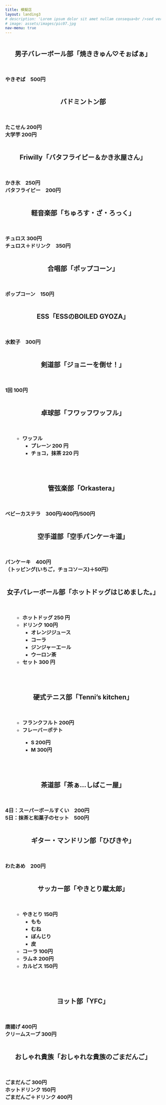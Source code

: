 ```yaml
---
title: 模擬店
layout: landing3
# description: 'Lorem ipsum dolor sit amet nullam consequa<br />sed veroeros. tempus adipiscing nulla.'
# image: assets/images/pic07.jpg
nav-menu: true
---
```


<!-- Main -->
<div id="main">

<!-- One -->
<!-- <section id="one">
	<div class="inner">
		<header class="major">
			<h1>記念館</h1>
		</header>
		<p>Nullam et orci eu lorem consequat tincidunt vivamus et sagittis magna sed nunc rhoncus condimentum sem. In efficitur ligula tate urna. Maecenas massa vel lacinia pellentesque lorem ipsum dolor. Nullam et orci eu lorem consequat tincidunt. Vivamus et sagittis libero. Nullam et orci eu lorem consequat tincidunt vivamus et sagittis magna sed nunc rhoncus condimentum sem. In efficitur ligula tate urna.</p>
	</div>
</section> -->

<section id="two" class="spotlights">
  <section>
		<a class="image">
			<img src="assets/images/folder/danbare.png" alt=""  data-position="center center" />
		</a>
		<div class="content">
			<div class="inner">
				<header class="major">
					<h2>男子バレーボール部「焼ききゅん♡そぉばぁ」</h2>
				</header>
        <h3>やきぞば　500円</h3>
				<!-- <ul class="actions">
					 <li><a href="generic.html" class="button">Learn more</a></li> 
				</ul> -->
			</div>
		</div>
	</section>
	<section>
		<a class="image">
			<img src="assets/images/folder/bado2.jpeg" alt=""  data-position="center center" />
		</a>
		<div class="content">
			<div class="inner">
				<header class="major">
					<h2>バドミントン部</h2>
				</header>
				<h3>たこせん 200円<br>
				大学芋 200円</h3>
				<!-- <ul class="actions">
					 <li><a href="generic.html" class="button">Learn more</a></li> 
				</ul> -->
			</div>
		</div>
	</section>
	 <section>
		<a class="image">
			<img src="assets/images/folder/fri_mogi.png" alt=""  data-position="center center" />
		</a>
		<div class="content">
			<div class="inner">
				<header class="major">
					<h2>Friwilly「バタフライピー＆かき氷屋さん」</h2>
				</header>
        <h3>かき氷　250円<br>
        バタフライピー　200円</h3>
				<!-- <ul class="actions">
					 <li><a href="generic.html" class="button">Learn more</a></li> 
				</ul> -->
			</div>
		</div>
	</section>
  <section>
		<a class="image">
			<img src="assets/images/folder/keion_mogi.jpg" alt=""  data-position="center center" />
		</a>
		<div class="content">
			<div class="inner">
				<header class="major">
					<h2>軽音楽部「ちゅろす・ざ・ろっく」</h2>
				</header>
				<h3>チュロス 300円
        <br>チュロス＋ドリンク　350円</h3>
				<!-- <ul class="actions">
					 <li><a href="generic.html" class="button">Learn more</a></li> 
				</ul> -->
			</div>
		</div>
	</section>
  <section>
		<a class="image">
			<img src="assets/images/folder/gashou1.jpg" alt=""  data-position="center center" />
		</a>
		<div class="content">
			<div class="inner">
				<header class="major">
					<h2>合唱部「ポップコーン」</h2>
				</header>
				<h3>ポップコーン　150円</h3>
				<!-- <ul class="actions">
					 <li><a href="generic.html" class="button">Learn more</a></li> 
				</ul> -->
			</div>
		</div>
	</section>
	<section>
		<a class="image">
			<img src="assets/images/folder/ESS.png" alt=""  data-position="center center" />
		</a>
		<div class="content">
			<div class="inner">
				<header class="major">
					<h2>ESS「ESSのBOILED GYOZA」</h2>
				</header>
				<h3>水餃子　300円</h3>
				<!-- <ul class="actions">
					 <li><a href="generic.html" class="button">Learn more</a></li> 
				</ul> -->
			</div>
		</div>
	</section>
	<section>
		<a class="image">
			<img src="assets/images/folder/kendo.png" alt=""  data-position="center center" />
		</a>
		<div class="content">
			<div class="inner">
				<header class="major">
					<h2>剣道部「ジョニーを倒せ！」</h2>
				</header>
				<h3>1回 100円</h3>
				<!-- <ul class="actions">
					 <li><a href="generic.html" class="button">Learn more</a></li> 
				</ul> -->
			</div>
		</div>
	</section>
	<section>
		<a class="image">
			<img src="assets/images/folder/takyu.png" alt=""  data-position="center center" />
		</a>
		<div class="content">
			<div class="inner">
				<header class="major">
					<h2>卓球部「フワッフワッフル」</h2>
				</header>
				<h3>
				  <ul>
						<ul>
							<li>ワッフル 
									<ul>
									<li>プレーン 200 円</li>
									<li>チョコ，抹茶 220 円</li>
									</ul>
							</li>
							</ul>
						</ul>
　　　　　</h3>
				<!-- <ul class="actions">
					 <li><a href="generic.html" class="button">Learn more</a></li> 
				</ul> -->
			</div>
		</div>
	</section>
	<section>
		<a class="image">
			<img src="assets/images/folder/kangen_mogi.jpg" alt=""  data-position="center center" />
		</a>
		<div class="content">
			<div class="inner">
				<header class="major">
					<h2>管弦楽部「Orkastera」</h2>
				</header>
				<h3>ベビーカステラ　300円/400円/500円
　　　　　</h3>
				<!-- <ul class="actions">
					 <li><a href="generic.html" class="button">Learn more</a></li> 
				</ul> -->
			</div>
		</div>
	</section>
	<section>
		<a class="image">
			<img src="assets/images/folder/karate1.jpg" alt=""  data-position="center center" />
		</a>
		<div class="content">
			<div class="inner">
				<header class="major">
					<h2>空手道部「空手パンケーキ道」</h2>
				</header>
				<h3>パンケーキ　400円 <br>（トッピング(いちご，チョコソース)＋50円）
　　　　　</h3>
				<!-- <ul class="actions">
					 <li><a href="generic.html" class="button">Learn more</a></li> 
				</ul> -->
			</div>
		</div>
	</section>
	<section>
		<a class="image">
			<img src="assets/images/folder/jobare.jpg" alt=""  data-position="center center" />
		</a>
		<div class="content">
			<div class="inner">
				<header class="major">
					<h2>女子バレーボール部「ホットドッグはじめました。」</h2>
				</header>
				<h3>
				  <ul>
						<ul>
							<li>ホットドッグ 250 円
								</li>
							<li>ドリンク 100円
									<ul>
									<li>オレンジジュース</li>
									<li>コーラ</li>
									<li>ジンジャーエール</li>
									<li>ウーロン茶</li>
									</ul>
							</li>
							<li>セット 300 円</li>
							</ul>
						</ul>
　　　　　</h3>
				<!-- <ul class="actions">
					 <li><a href="generic.html" class="button">Learn more</a></li> 
				</ul> -->
			</div>
		</div>
	</section>
	<section>
		<a class="image">
			<img src="assets/images/folder/tenis.png" alt=""  data-position="center center" />
		</a>
		<div class="content">
			<div class="inner">
				<header class="major">
					<h2>硬式テニス部「Tenni’s kitchen」</h2>
				</header>
				<h3>
				  <ul>
						<ul>
							<li>フランクフルト 200円
							</li>
							<li>フレーバーポテト</li>
							<ul>
									<li>S 200円</li>
									<li>M 300円</li>
									</ul>
							</ul>
						</ul>
　　　　　</h3>
				<!-- <ul class="actions">
					 <li><a href="generic.html" class="button">Learn more</a></li> 
				</ul> -->
			</div>
		</div>
	</section>
	<section>
		<a class="image">
			<img src="assets/images/folder/tya.png" alt=""  data-position="center center" />
		</a>
		<div class="content">
			<div class="inner">
				<header class="major">
					<h2>茶道部「茶ぁ…しばこー屋」</h2>
				</header>
				<h3>4日：スーパーボールすくい　200円 <br>
				5日：抹茶と和菓子のセット　500円
　　　　　</h3>
				<!-- <ul class="actions">
					 <li><a href="generic.html" class="button">Learn more</a></li> 
				</ul> -->
			</div>
		</div>
	</section>
	<section>
		<a class="image">
			<img src="assets/images/folder/guitarmogi.jpeg" alt=""  data-position="center center" />
		</a>
		<div class="content">
			<div class="inner">
				<header class="major">
					<h2>ギター・マンドリン部「ひびきや」</h2>
				</header>
				<h3>わたあめ　200円</h3>
				<!-- <ul class="actions">
					 <li><a href="generic.html" class="button">Learn more</a></li> 
				</ul> -->
			</div>
		</div>
	</section>
	<section>
		<a class="image">
			<img src="assets/images/folder/yakitori.png" alt=""  data-position="center center" />
		</a>
		<div class="content">
			<div class="inner">
				<header class="major">
					<h2>サッカー部「やきとり蹴太郎」</h2>
				</header>
				<h3>
				  <ul>
						<ul>
							<li>やきとり 150円
									<ul>
									<li>もも</li>
									<li>むね</li>
									<li>ぼんじり</li>
									<li>皮</li>
									</ul>
							</li>
							<li>コーラ 100円</li>
							<li>ラムネ 200円</li>
							<li>カルピス 150円</li>
							</ul>
						</ul>
　　　　　</h3>
				<!-- <ul class="actions">
					 <li><a href="generic.html" class="button">Learn more</a></li> 
				</ul> -->
			</div>
		</div>
	</section>
	<section>
		<a class="image">
			<img src="assets/images/folder/ヨット.jpeg" alt=""  data-position="center center" />
		</a>
		<div class="content">
			<div class="inner">
				<header class="major">
					<h2>ヨット部「YFC」</h2>
				</header>
				<h3>唐揚げ 400円<br>クリームスープ 300円
　　　　　</h3>
				<!-- <ul class="actions">
					 <li><a href="generic.html" class="button">Learn more</a></li> 
				</ul> -->
			</div>
		</div>
	</section>
	<section>
		<a class="image">
			<img src="assets/images/folder/oshare.jpg" alt=""  data-position="center center" />
		</a>
		<div class="content">
			<div class="inner">
				<header class="major">
					<h2>おしゃれ貴族「おしゃれな貴族のごまだんご」</h2>
				</header>
				<h3>ごまだんご 300円<br>ホットドリンク 150円 <br> ごまだんご＋ドリンク 400円
　　　　　</h3>
				<!-- <ul class="actions">
					 <li><a href="generic.html" class="button">Learn more</a></li> 
				</ul> -->
			</div>
		</div>
	</section>

</section>

</div>